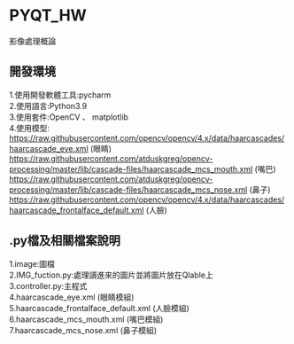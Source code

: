# PYQT_HW
影像處理概論

## 開發環境
1.使用開發軟體工具:pycharm \
2.使用語言:Python3.9 \
3.使用套件:OpenCV 、 matplotlib \
4.使用模型:\
https://raw.githubusercontent.com/opencv/opencv/4.x/data/haarcascades/haarcascade_eye.xml (眼睛)\
https://raw.githubusercontent.com/atduskgreg/opencv-processing/master/lib/cascade-files/haarcascade_mcs_mouth.xml (嘴巴)\
https://raw.githubusercontent.com/atduskgreg/opencv-processing/master/lib/cascade-files/haarcascade_mcs_nose.xml (鼻子)\
https://raw.githubusercontent.com/opencv/opencv/4.x/data/haarcascades/haarcascade_frontalface_default.xml (人臉)
## .py檔及相關檔案說明
1.image:圖檔\
2.IMG_fuction.py:處理讀進來的圖片並將圖片放在Qlable上\
3.controller.py:主程式\
4.haarcascade_eye.xml (眼睛模組)\
5.haarcascade_frontalface_default.xml (人臉模組)\
6.haarcascade_mcs_mouth.xml (嘴巴模組)\
7.haarcascade_mcs_nose.xml (鼻子模組)
